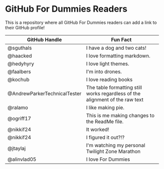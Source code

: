 # GitHub For Dummies Readers
This is a repository where all GitHub For Dummies readers can add a link to their GitHub profile!

GitHub Handle | Fun Fact
------------- | ---------------------------
@sguthals     | I have a dog and two cats!
@haacked      | I love formatting markdown.
@hedyhyry     | I love light themes.
@faalbers     | I'm into drones.
@kochub       | I love reading books
@AndrewParkerTechnicalTester | The table formatting still works regardless of the alignment of the raw text
@ralamo       | I like making pie.
@ogriff17     | This is me making changes to the ReadMe file.
@nikkif24 | It worked!
@nikkif24 |I figured it out?!?
@jtaylaj      | I'm watching my personal Twilight Zone Marathon
@alinvlad05 | I love For Dummies
